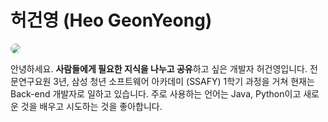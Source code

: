 # 허건영 (Heo GeonYeong)

<img style="border-radius: 100%; max-height: 15rem;" src="https://github.com/gyheo.png">

안녕하세요. **사람들에게 필요한 지식을 나누고 공유**하고 싶은 개발자 허건영입니다.
전문연구요원 3년, 삼성 청년 소프트웨어 아카데미 (SSAFY) 1학기 과정을 거쳐 현재는 Back-end 개발자로 일하고 있습니다.
주로 사용하는 언어는 Java, Python이고 새로운 것을 배우고 시도하는 것을 좋아합니다.
